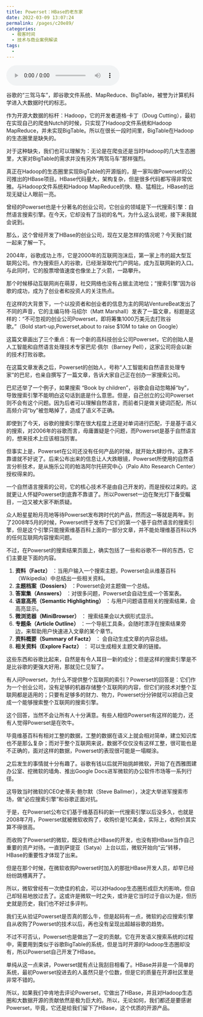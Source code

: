 ```yaml
---
title: Powerset：HBase的老东家
date: 2022-03-09 13:07:24
permalink: /pages/c20e89/
categories:
  - 极客时间
  - 技术与商业案例解读
tags:
  - 
---
```

<audio title="089.Powerset：HBase的老东家" src="https://static001.geekbang.org/resource/audio/9b/c2/9b48c901ee934635fb85fd1025d4fbc2.mp3" controls="controls"></audio> 
<p>谷歌的“三驾马车”，即谷歌文件系统、MapReduce、BigTable，被誉为计算机科学进入大数据时代的标志。</p><p>作为开源大数据的标杆：Hadoop，它的开发者道格·卡丁（Doug Cutting），最初在实现自己的爬虫Nutch的时候，只实现了Hadoop文件系统和Hadoop MapReduce，并未实现BigTable。所以在很长一段时间里，BigTable在Hadoop的生态圈里是缺失的。</p><p>对于这种缺失，我们也可以理解为：无论是在爬虫还是当时Hadoop的几大生态圈里，大家对BigTable的需求并没有另外“两驾马车”那样强烈。</p><p>真正在Hadoop的生态圈里实现BigTable的开源版的，是一家叫做Powerset的公司推出的HBase项目。HBase代码量大，架构复杂，但是很多代码都写得非常优雅。与Hadoop文件系统和Hadoop  MapReduce的快、糙、猛相比，HBase的出现无疑让人眼前一亮。</p><p>曾经的Powerset也是十分著名的创业公司，它创业的领域是下一代搜索引擎：自然语言搜索引擎。在今天，它却没有了当初的名气，为什么这么说呢，接下来我就会说到。</p><p>那么，这个曾经开发了HBase的创业公司，现在又是怎样的情况呢？今天我们就一起来了解一下。</p><!-- [[[read_end]]] --><p>2004年，谷歌成功上市，它是2000年的互联网泡沫后，第一家上市的超大型互联网公司。作为搜索巨人的谷歌，已经渐渐取代门户网站，成为互联网新的入口。与此同时，它的股票增值速度也像坐上了火箭，一路攀升。</p><p>那个时候移动互联网尚在萌芽，社交网络也没有占据主流地位；“搜索引擎”因为谷歌的成功，成为了创业者和投资人的关注热点。</p><p>在这样的大背景下，一个以投资者和创业者的信息为主的网站VentureBeat发出了不同的声音，它的主编马特·马绍尔（Matt Marshall）发表了一篇文章，标题是这样的：“不可忽视的创业公司Powerset，即将筹集1000万美元去打败谷歌。”（Bold start-up,Powerset,about to raise $10M to take on Google）</p><p>这篇文章画出了三个重点：有一个新的高科技创业公司Powerset，它的创始人是人工智能和自然语言处理技术专家巴尼·佩尔（Barney Pell），这家公司将会以新的技术打败谷歌。</p><p>在这篇文章发表之后，Powerset的创始人，号称“人工智能和自然语言处理专家”的巴尼，也亲自撰写了一篇文章，告诉大家自己正在创办一家搜索公司。</p><p>巴尼还举了一个例子，如果搜索 “Book by children”，谷歌会自动忽略掉“by”，导致搜索引擎不能明白这句话到底是什么意思。但是，自己创立的公司Powerset则不会有这个问题。因为后者可以理解自然语言，而前者只是做关键词匹配，所以高频介词“by”被忽略掉了，造成了语义不正确。</p><p>即使到了今天，谷歌的搜索引擎在很大程度上还是对单词进行匹配，于是基于语义的搜索，对2006年的谷歌而言，毋庸置疑是个问题，而Powerset是基于自然语言的，想来技术上应该相当厉害。</p><p>但事实上是，Powerset在公司还没有任何产品的时候，就开始大肆炒作。这靠不靠谱就不好说了。后来公布出来的信息让人大跌眼镜，Powerset所使用的自然语言分析技术，是从施乐公司的帕洛阿尔托研究中心（Palo Alto Research Center）授权得来的。</p><p>一个自然语言搜索的公司，它的核心技术不是由自己开发的，而是授权过来的。这就更让人怀疑Powerset到底靠不靠谱了。所以Powerset一边在聚光灯下备受瞩目，一边又被大家不断质疑。</p><p>众人盼星星盼月亮地等待Powerset发布跨时代的产品，然而这一等就是两年。到了2008年5月的时候，Powerset终于发布了它们的第一个基于自然语言的搜索引擎，但是这个引擎只能搜索维基百科上面的一部分文章，并不能处理维基百科以外的任何互联网内容搜索问题。</p><p>不过，在Powerset的搜索结果页面上，确实包括了一些和谷歌不一样的东西，它们主要是下面的内容。</p><ol>
<li><strong>资料（Factz）</strong>  ：当用户输入一个搜索主题，Powerset会从维基百科（Wikipedia）中总结出一些相关资料。</li>
<li><strong>主题档案（Dossiers）</strong>  ：Powerset会对主题做一个总结。</li>
<li><strong>答案集（Answers）</strong>  ：对很多问题，Powerset会自动生成一个答案表。</li>
<li><strong>语意高亮（Semantic Highlighting）</strong>  ：与用户问题语意相关的搜索结果，会高亮显示。</li>
<li><strong>微浏览器（MiniBrowser）</strong>  ： 搜索结果会以大纲形式显示。</li>
<li><strong>专题条（Article Outline）</strong>  ：一个导航工具条，会随时漂浮在搜索结果旁边，来帮助用户快速进入文章的某个章节。</li>
<li><strong>资料概要（Summary of Factz）</strong>  ： 会自动生成文章的内容总结。</li>
<li><strong>相关资料（Explore Factz）</strong>  ： 可以生成相关主题文章的链接。</li>
</ol><p>这些东西和谷歌比起来，自然是有令人耳目一新的成分；但是这样的搜索引擎是不是比谷歌的更强大好用，那就见仁见智了。</p><p>有人问Powerset，为什么不提供整个互联网的索引？Powerset的回答是：它们作为一个创业公司，没有足够的机器存储整个互联网的内容，但它们的技术对整个互联网都是适用的；只要有足够多的财力、物力，Powerset分分钟就可以把自己变成一个能够搜索整个互联网的搜索引擎。</p><p>这个回答，当然不会让所有人十分满意。有些人相信Powerset有这样的能力，还有人觉得Powerset是在吹牛。</p><p>毕竟维基百科有相对工整的数据，工整的数据在语义上就会相对简单，建立知识库也不是那么复杂；而对于整个互联网来说，数据不仅仅没有这样工整，很可能也是不正确的，面对这样的数据，Powerset的表现很可能是一塌糊涂。</p><p>之后发生的事情就十分有趣了。谷歌有钱以后就开始挑衅微软，开始了在西雅图建办公室、挖微软的墙角、推出Google Docs进军微软的办公软件市场等一系列行径。</p><p>这导致当时微软的CEO史蒂夫·鲍尔默（Steve Ballmer），决定大举进军搜索市场，做“必应搜索引擎”和谷歌正面对抗。</p><p>于是，在Powerset公布它们基于维基百科的新一代搜索引擎以后没多久，也就是2008年7月，Powerset就被微软收购了，收购价是1亿美金，实际上，收购价其实算不得很高。</p><p>而收购了Powerset的微软，既没有终止HBase的开发，也没有把HBase当作自己重要的资产对待。一直到萨提亚（Satya）上台以后，微软开始向“云”转移，HBase的重要性才体现了出来。</p><p>但是在那个时候，在微软收购Powerset时加入的那批HBase开发人员，却早已经纷纷跳槽离开了。</p><p>所以，微软曾经有一次绝佳的机会，可以对Hadoop生态圈形成巨大的影响，但自己却轻易地放过去了。这或许是微软一时之失，或许是它当时过于自以为是，但历史就是历史，我们也不好过多评判。</p><p>我们无从验证Powerset是否真的那么牛，但是起码有一点，微软的必应搜索引擎自从收购了Powerset的技术以后，再也没有呈现出超越谷歌的趋势。</p><p>不过不可否认，Powerset也是做出了一定的贡献。它在开发语义搜索系统的过程中，需要用到类似于谷歌BigTable的系统，但是当时开源的Hadoop生态圈却没有，所以Powerset自己开发了HBase。</p><p>单纯从这一点来讲，Powerset就有点让我刮目相看了。HBase并非是一个简单的系统，最初Powerset投进去的人虽然只是个位数，但是它的质量在开源社区里是非常不错的。</p><p>所以，如果我们中肯地去评论Powerset，它做出了HBase，并且对Hadoop生态圈和大数据开源的贡献依然是极为巨大的。所以，无论如何，我们都还是要感谢Powerset，毕竟，它还是给我们留下了HBase，这个优质的开源产品。</p><p></p>